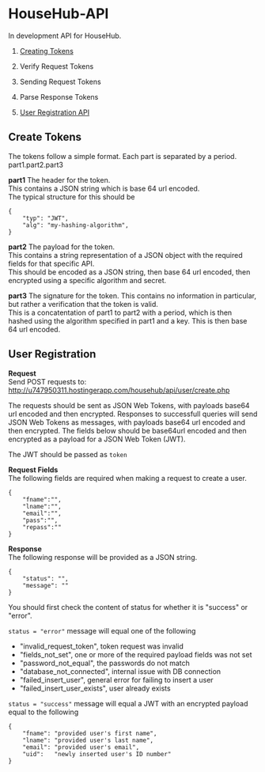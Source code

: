 # HouseHub-API

In development API for HouseHub.

1. [Creating Tokens](#create-requests)
2. Verify Request Tokens
3. Sending Request Tokens
4. Parse Response Tokens

5. [User Registration API](#user-registration)

## Create Tokens
The tokens follow a simple format. Each part is separated by a period.
part1.part2.part3

**part1** The header for the token.  
This contains a JSON string which is base 64 url encoded.  
The typical structure for this should be
```
{
    "typ": "JWT",
    "alg": "my-hashing-algorithm",
}
```
  
**part2** The payload for the token.  
This contains a string representation of a JSON object with the required fields for that specific API.  
This should be encoded as a JSON string, then base 64 url encoded, then encrypted using a specific algorithm and secret.  
  
**part3** The signature for the token.
This contains no information in particular, but rather a verification that the token is valid.  
This is a concatentation of part1 to part2 with a period, which is then hashed using the algorithm specified in part1 and a key. This is then base 64 url encoded.
  
## User Registration
**Request**  
Send POST requests to: http://u747950311.hostingerapp.com/househub/api/user/create.php

The requests should be sent as JSON Web Tokens, with payloads base64 url encoded and then encrypted.
Responses to successfull queries will send JSON Web Tokens as messages, with payloads base64 url encoded and then encrypted.
The fields below should be base64url encoded and then encrypted as a payload for a JSON Web Token (JWT).

The JWT should be passed as ```token```

**Request Fields**  
The following fields are required when making a request to create a user.
```
{
    "fname":"",
    "lname":"",
    "email":"",
    "pass":"",
    "repass":""
}
```

**Response**  
The following response will be provided as a JSON string.

```
{
    "status": "",
    "message": ""
}
```

You should first check the content of status for whether it is "success" or "error".

```status = "error"```
message will equal one of the following
- "invalid_request_token", token request was invalid
- "fields_not_set", one or more of the required payload fields was not set 
- "password_not_equal", the passwords do not match
- "database_not_connected", internal issue with DB connection
- "failed_insert_user", general error for failing to insert a user
- "failed_insert_user_exists", user already exists

```status = "success"```
message will equal a JWT with an encrypted payload equal to the following

```
{
    "fname": "provided user's first name",
    "lname": "provided user's last name",
    "email": "provided user's email",
    "uid":   "newly inserted user's ID number"
}
```
